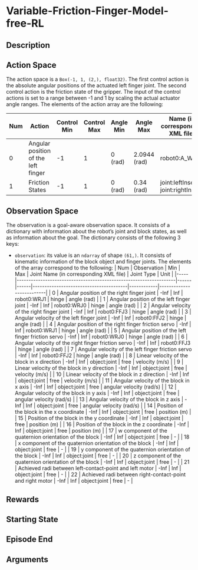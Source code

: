 # Variable-Friction-Finger-Model-free-RL

## Description


## Action Space
The action space is a `Box(-1, 1, (2,), float32)`. The first control action is the absolute angular positions of the actuated left finger joint. The second control action is the friction state of the gripper. The input of the control actions is set to a range between -1 and 1 by scaling the actual actuator angle ranges. The elements of the action array are the following:

| Num | Action                                              | Control Min | Control Max | Angle Min    | Angle Max   | Name (in corresponding XML file) | Joint | Unit        |
| --- | ----------------------------------------------------| ----------- | ----------- | ------------ | ----------  |--------------------------------- | ----- | ----------- |
| 0   | Angular position of the left finger                 | -1          | 1           | 0 (rad) | 2.0944 (rad)  | robot0:A_WRJ1                    | hinge | angle (rad) |
| 1   | Friction States                                     | -1          | 1           | 0 (rad) | 0.34 (rad) | joint:leftInsert & joint:rightInsert    | hinge | angle (rad) |


## Observation Space
The observation is a goal-aware observation space. It consists of a dictionary with information about the robot’s joint and block states, as well as information about the goal. The dictionary consists of the following 3 keys:

* `observation`: its value is an `ndarray` of shape `(61,)`. It consists of kinematic information of the block object and finger joints. The elements of the array correspond to the following:
| Num | Observation                                                       | Min  | Max  | Joint Name (in corresponding XML file) | Joint Type | Unit                     |
|-----|-------------------------------------------------------------------|------|------|----------------------------------------|------------|--------------------------|
| 0   | Angular position of the right finger joint                       | -Inf | Inf  | robot0:WRJ1                            | hinge      | angle (rad)              |
| 1   | Angular position of the left finger joint                        | -Inf | Inf  | robot0:WRJ0                            | hinge      | angle (rad)              |
| 2   | Angular velocity of the right finger joint                       | -Inf | Inf  | robot0:FFJ3                            | hinge      | angle (rad)              |
| 3   | Angular velocity of the left finger joint                        | -Inf | Inf  | robot0:FFJ2                            | hinge      | angle (rad)              |
| 4   | Angular position of the right finger friction servo              | -Inf | Inf  | robot0:WRJ1                            | hinge      | angle (rad)              |
| 5   | Angular position of the left finger friction servo               | -Inf | Inf  | robot0:WRJ0                            | hinge      | angle (rad)              |
| 6   | Angular velocity of the right finger friction servo              | -Inf | Inf  | robot0:FFJ3                            | hinge      | angle (rad)              |
| 7   | Angular velocity of the left finger friction servo               | -Inf | Inf  | robot0:FFJ2                            | hinge      | angle (rad)              |
| 8   | Linear velocity of the block in x direction                      | -Inf | Inf  | object:joint                           | free       | velocity (m/s)           |
| 9   | Linear velocity of the block in y direction                      | -Inf | Inf  | object:joint                           | free       | velocity (m/s)           |
| 10  | Linear velocity of the block in z direction                      | -Inf | Inf  | object:joint                           | free       | velocity (m/s)           |
| 11  | Angular velocity of the block in x axis                          | -Inf | Inf  | object:joint                           | free       | angular velocity (rad/s) |
| 12  | Angular velocity of the block in y axis                          | -Inf | Inf  | object:joint                           | free       | angular velocity (rad/s) |
| 13  | Angular velocity of the block in z axis                          | -Inf | Inf  | object:joint                           | free       | angular velocity (rad/s) |
| 14  | Position of the block in the x coordinate                        | -Inf | Inf  | object:joint                           | free       | position (m)             |
| 15  | Position of the block in the y coordinate                        | -Inf | Inf  | object:joint                           | free       | position (m)             |
| 16  | Position of the block in the z coordinate                        | -Inf | Inf  | object:joint                           | free       | position (m)             |
| 17  | w component of the quaternion orientation of the block           | -Inf | Inf  | object:joint                           | free       | -                        |
| 18  | x component of the quaternion orientation of the block           | -Inf | Inf  | object:joint                           | free       | -                        |
| 19  | y component of the quaternion orientation of the block           | -Inf | Inf  | object:joint                           | free       | -                        |
| 20  | z component of the quaternion orientation of the block           | -Inf | Inf  | object:joint                           | free       | -                        |
| 21  | Achieved radi between left-contact-point and left motor          | -Inf | Inf  | object:joint                           | free       | -                        |
| 22  | Achieved radi between right-contact-point and right motor        | -Inf | Inf  | object:joint                           | free       | -                        |


## Rewards

## Starting State

## Episode End

## Arguments
